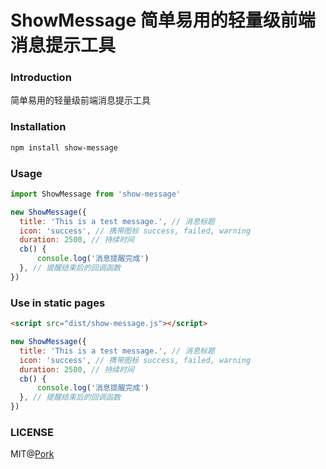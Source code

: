 # ShowMessage 简单易用的轻量级前端消息提示工具

### Introduction

简单易用的轻量级前端消息提示工具

### Installation

```sh
npm install show-message
```

### Usage

```js
import ShowMessage from 'show-message'

new ShowMessage({
  title: 'This is a test message.', // 消息标题
  icon: 'success', // 携带图标 success, failed, warning
  duration: 2500, // 持续时间
  cb() {
	  console.log('消息提醒完成')
  }, // 提醒结束后的回调函数
})
```

### Use in static pages

```html
<script src="dist/show-message.js"></script>
```

```js
new ShowMessage({
  title: 'This is a test message.', // 消息标题
  icon: 'success', // 携带图标 success, failed, warning
  duration: 2500, // 持续时间
  cb() {
	  console.log('消息提醒完成')
  }, // 提醒结束后的回调函数
})
```

### LICENSE

MIT@[Pork](https://github.com/porkio)
